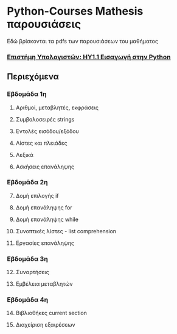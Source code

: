 # Python-Courses Mathesis παρουσιάσεις
Εδώ βρίσκονται τα pdfs των παρουσιάσεων του μαθήματος

### [Επιστήμη Υπολογιστών: ΗΥ1.1 Εισαγωγή στην Python](http://mathesis.cup.gr/courses/course-v1:ComputerScience+CS1.1+2017_T2/info)

## Περιεχόμενα
### Εβδομάδα 1η

  1. Αριθμοί, μεταβλητές, εκφράσεις

  2. Συμβολοσειρές strings

  3. Εντολές εισόδου/εξόδου

  4. Λίστες και πλειάδες

  5. Λεξικά

  6. Ασκήσεις επανάληψης

### Εβδομάδα 2η

  7. Δομή επιλογής  if

  8. Δομή επανάληψης for

  9. Δομή επανάληψης while

  10. Συνοπτικές λίστες - list comprehension

  11. Εργασίες επανάληψης

### Εβδομάδα 3η

  12. Συναρτήσεις

  13. Εμβέλεια μεταβλητών

### Εβδομάδα 4η

  14. Βιβλιοθήκες current section

  15. Διαχείριση εξαιρέσεων
